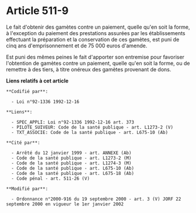 # Article 511-9

Le fait d'obtenir des gamètes contre un paiement, quelle qu'en soit la forme, à l'exception du paiement des prestations
assurées par les établissements effectuant la préparation et la conservation de ces gamètes, est puni de cinq ans
d'emprisonnement et de 75 000 euros d'amende.

Est puni des mêmes peines le fait d'apporter son entremise pour favoriser l'obtention de gamètes contre un paiement, quelle
qu'en soit la forme, ou de remettre à des tiers, à titre onéreux des gamètes provenant de dons.

**Liens relatifs à cet article**

	**Codifié par**:

	  - Loi n°92-1336 1992-12-16

	**Liens**:

	  - SPEC_APPLI: Loi n°92-1336 1992-12-16 art. 373
	  - PILOTE_SUIVEUR: Code de la santé publique - art. L1273-2 (V)
	  - TXT_ASSOCIE: Code de la santé publique - art. L675-10 (Ab)

	**Cité par**:

	  - Arrêté du 12 janvier 1999 - art. ANNEXE (Ab)
	  - Code de la santé publique - art. L1273-2 (M)
	  - Code de la santé publique - art. L1274-3 (M)
	  - Code de la santé publique - art. L675-10 (Ab)
	  - Code de la santé publique - art. L675-18 (Ab)
	  - Code pénal - art. 511-26 (V)

	**Modifié par**:

	  - Ordonnance n°2000-916 du 19 septembre 2000 - art. 3 (V) JORF 22 septembre 2000 en vigueur le 1er janvier 2002
